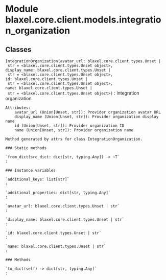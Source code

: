 Module blaxel.core.client.models.integration_organization
=========================================================

Classes
-------

`IntegrationOrganization(avatar_url: blaxel.core.client.types.Unset | str = <blaxel.core.client.types.Unset object>, display_name: blaxel.core.client.types.Unset | str = <blaxel.core.client.types.Unset object>, id: blaxel.core.client.types.Unset | str = <blaxel.core.client.types.Unset object>, name: blaxel.core.client.types.Unset | str = <blaxel.core.client.types.Unset object>)`
:   Integration organization
    
    Attributes:
        avatar_url (Union[Unset, str]): Provider organization avatar URL
        display_name (Union[Unset, str]): Provider organization display name
        id (Union[Unset, str]): Provider organization ID
        name (Union[Unset, str]): Provider organization name
    
    Method generated by attrs for class IntegrationOrganization.

    ### Static methods

    `from_dict(src_dict: dict[str, typing.Any]) ‑> ~T`
    :

    ### Instance variables

    `additional_keys: list[str]`
    :

    `additional_properties: dict[str, typing.Any]`
    :

    `avatar_url: blaxel.core.client.types.Unset | str`
    :

    `display_name: blaxel.core.client.types.Unset | str`
    :

    `id: blaxel.core.client.types.Unset | str`
    :

    `name: blaxel.core.client.types.Unset | str`
    :

    ### Methods

    `to_dict(self) ‑> dict[str, typing.Any]`
    :